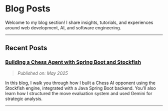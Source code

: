 # Blog Posts

Welcome to my blog section! I share insights, tutorials, and experiences around web development, AI, and software engineering.

---
## Recent Posts

###  [Building a Chess Agent with Spring Boot and Stockfish](/chess.md)
> *Published on: May 2025*

In this blog, I walk you through how I built a Chess AI opponent using the Stockfish engine, integrated with a Java Spring Boot backend. You'll also learn how I structured the move evaluation system and used Gemini for strategic analysis.

---


